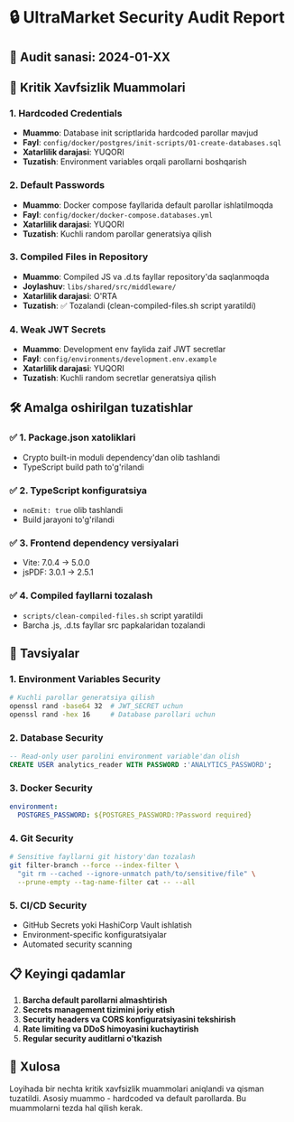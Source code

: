 # 🔒 UltraMarket Security Audit Report

## 📅 Audit sanasi: 2024-01-XX

## 🚨 Kritik Xavfsizlik Muammolari

### 1. **Hardcoded Credentials**
- **Muammo**: Database init scriptlarida hardcoded parollar mavjud
- **Fayl**: `config/docker/postgres/init-scripts/01-create-databases.sql`
- **Xatarlilik darajasi**: YUQORI
- **Tuzatish**: Environment variables orqali parollarni boshqarish

### 2. **Default Passwords**
- **Muammo**: Docker compose fayllarida default parollar ishlatilmoqda
- **Fayl**: `config/docker/docker-compose.databases.yml`
- **Xatarlilik darajasi**: YUQORI
- **Tuzatish**: Kuchli random parollar generatsiya qilish

### 3. **Compiled Files in Repository**
- **Muammo**: Compiled JS va .d.ts fayllar repository'da saqlanmoqda
- **Joylashuv**: `libs/shared/src/middleware/`
- **Xatarlilik darajasi**: O'RTA
- **Tuzatish**: ✅ Tozalandi (clean-compiled-files.sh script yaratildi)

### 4. **Weak JWT Secrets**
- **Muammo**: Development env faylida zaif JWT secretlar
- **Fayl**: `config/environments/development.env.example`
- **Xatarlilik darajasi**: YUQORI
- **Tuzatish**: Kuchli random secretlar generatsiya qilish

## 🛠️ Amalga oshirilgan tuzatishlar

### ✅ 1. Package.json xatoliklari
- Crypto built-in moduli dependency'dan olib tashlandi
- TypeScript build path to'g'rilandi

### ✅ 2. TypeScript konfiguratsiya
- `noEmit: true` olib tashlandi
- Build jarayoni to'g'rilandi

### ✅ 3. Frontend dependency versiyalari
- Vite: 7.0.4 → 5.0.0
- jsPDF: 3.0.1 → 2.5.1

### ✅ 4. Compiled fayllarni tozalash
- `scripts/clean-compiled-files.sh` script yaratildi
- Barcha .js, .d.ts fayllar src papkalaridan tozalandi

## 🔐 Tavsiyalar

### 1. **Environment Variables Security**
```bash
# Kuchli parollar generatsiya qilish
openssl rand -base64 32  # JWT_SECRET uchun
openssl rand -hex 16     # Database parollari uchun
```

### 2. **Database Security**
```sql
-- Read-only user parolini environment variable'dan olish
CREATE USER analytics_reader WITH PASSWORD :'ANALYTICS_PASSWORD';
```

### 3. **Docker Security**
```yaml
environment:
  POSTGRES_PASSWORD: ${POSTGRES_PASSWORD:?Password required}
```

### 4. **Git Security**
```bash
# Sensitive fayllarni git history'dan tozalash
git filter-branch --force --index-filter \
  "git rm --cached --ignore-unmatch path/to/sensitive/file" \
  --prune-empty --tag-name-filter cat -- --all
```

### 5. **CI/CD Security**
- GitHub Secrets yoki HashiCorp Vault ishlatish
- Environment-specific konfiguratsiyalar
- Automated security scanning

## 📋 Keyingi qadamlar

1. **Barcha default parollarni almashtirish**
2. **Secrets management tizimini joriy etish**
3. **Security headers va CORS konfiguratsiyasini tekshirish**
4. **Rate limiting va DDoS himoyasini kuchaytirish**
5. **Regular security auditlarni o'tkazish**

## 🎯 Xulosa

Loyihada bir nechta kritik xavfsizlik muammolari aniqlandi va qisman tuzatildi. Asosiy muammo - hardcoded va default parollarda. Bu muammolarni tezda hal qilish kerak.